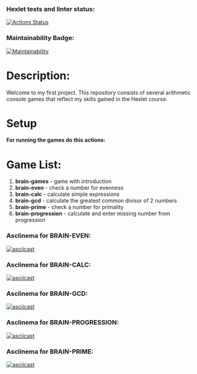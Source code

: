 ### Hexlet tests and linter status:

[![Actions Status](https://github.com/Snuskin/frontend-project-lvl1/workflows/hexlet-check/badge.svg)](https://github.com/Snuskin/frontend-project-lvl1/actions)

### Maintainability Badge:

[![Maintainability](https://api.codeclimate.com/v1/badges/a99a88d28ad37a79dbf6/maintainability)](https://codeclimate.com/github/Snuskin/frontend-project-lvl1/maintainability)

# Description:

Welcome to my first project.  This repository consists of several arithmetic console games that reflect my skills gained in the Hexlet course.

# Setup

**For running the games do this actions:**

# Game List:

1. **brain-games** - game with introduction
2. **brain-even** - check a number for evenness 
3. **brain-calc** - calculate simple expressions
4. **brain-gcd** - calculate the greatest common divisor of 2 numbers
5. **brain-prime** - check a number for primality
6. **brain-progression** - calculate and enter missing number from progression

### Asclinema for BRAIN-EVEN:

[![asciicast](https://asciinema.org/a/9DYsskGkHp1dsLqVki7ABrtbQ.svg)](https://asciinema.org/a/9DYsskGkHp1dsLqVki7ABrtbQ)

### Asclinema for BRAIN-CALC:

[![asciicast](https://asciinema.org/a/PJCxqNjWQkdNToVVRwE4dMXB4.svg)](https://asciinema.org/a/PJCxqNjWQkdNToVVRwE4dMXB4)

### Asclinema for BRAIN-GCD:

[![asciicast](https://asciinema.org/a/UsrztjYx8M5BKFWbYmABWCoEC.svg)](https://asciinema.org/a/UsrztjYx8M5BKFWbYmABWCoEC)

### Asclinema for BRAIN-PROGRESSION:

[![asciicast](https://asciinema.org/a/GsP9uORijgaJo1456A1NfWipZ.svg)](https://asciinema.org/a/GsP9uORijgaJo1456A1NfWipZ)

### Asclinema for BRAIN-PRIME:

[![asciicast](https://asciinema.org/a/kc5xFfLPpHlpDGzr2uH8i5FKv.svg)](https://asciinema.org/a/kc5xFfLPpHlpDGzr2uH8i5FKv)